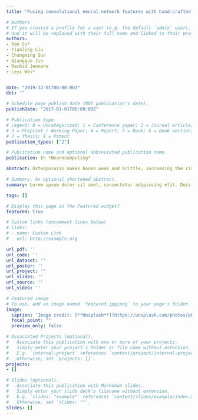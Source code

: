 ```yaml
---
title: "Fusing convolutional neural network features with hand-crafted features for osteoporosis diagnoses"

# Authors
# If you created a profile for a user (e.g. the default `admin` user), write the username (folder name) here 
# and it will be replaced with their full name and linked to their profile.
authors:
- Ran Su*
- Tianling Liu
- Changming Sun
- Qiangguo Jin
- Rachid Jennane
- Leyi Wei*


date: "2019-12-01T00:00:00Z"
doi: ""

# Schedule page publish date (NOT publication's date).
publishDate: "2017-01-01T00:00:00Z"

# Publication type.
# Legend: 0 = Uncategorized; 1 = Conference paper; 2 = Journal article;
# 3 = Preprint / Working Paper; 4 = Report; 5 = Book; 6 = Book section;
# 7 = Thesis; 8 = Patent
publication_types: ["2"]

# Publication name and optional abbreviated publication name.
publication: In *Neurocomputing*

abstract: Osteoporosis makes bones weak and brittle, increasing the risk of fracture. In this paper, we designed a hybrid model to diagnose osteoporosis based on bone radiograph images. Two types of features were used to distinguish between the "healthy"and the "sick". One type of features was obtained from deep convolutional neural networks (CNNs), named CNN features, and the other was hand-crafted features containing a group of standard texture features such as local binary pattern and gray level co-occurrence matrix and a group of "encoded features"that have shown impressive discriminative capabilities. We used a minimum-redundancy maximum-relevance algorithm to reduce the high dimensionality of the features and a support vector machine was used as the recognizer. This is the first study to fuse the CNNs features with the state-of-the-art osteoporotic texture features for osteoporosis diagnosis. We explore if the fusion of the two types of powerful features will increase the performance or not. Comparative experiments show that considerable performance improvements can be made through the fusion of both types of features, and the fusion of AlexNet with encoded features or all the hand-crafted features achieved the highest accuracy among all the fusions.

# Summary. An optional shortened abstract.
summary: Lorem ipsum dolor sit amet, consectetur adipiscing elit. Duis posuere tellus ac convallis placerat. Proin tincidunt magna sed ex sollicitudin condimentum.

tags: []

# Display this page in the Featured widget?
featured: true

# Custom links (uncomment lines below)
# links:
# - name: Custom Link
#   url: http://example.org

url_pdf: ''
url_code: ''
url_dataset: ''
url_poster: ''
url_project: ''
url_slides: ''
url_source: ''
url_video: ''

# Featured image
# To use, add an image named `featured.jpg/png` to your page's folder. 
image:
  caption: 'Image credit: [**Unsplash**](https://unsplash.com/photos/pLCdAaMFLTE)'
  focal_point: ""
  preview_only: false

# Associated Projects (optional).
#   Associate this publication with one or more of your projects.
#   Simply enter your project's folder or file name without extension.
#   E.g. `internal-project` references `content/project/internal-project/index.md`.
#   Otherwise, set `projects: []`.
projects:
- []

# Slides (optional).
#   Associate this publication with Markdown slides.
#   Simply enter your slide deck's filename without extension.
#   E.g. `slides: "example"` references `content/slides/example/index.md`.
#   Otherwise, set `slides: ""`.
slides: []
---
```


